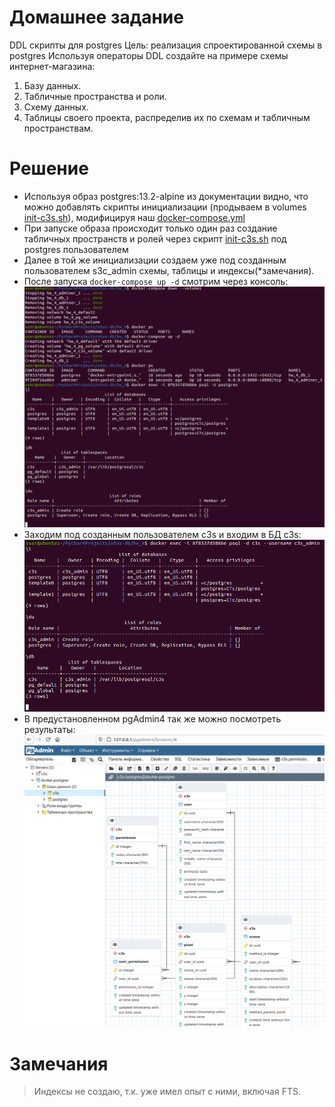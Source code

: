 # Домашнее задание
DDL скрипты для postgres
Цель: реализация спроектированной схемы в postgres
Используя операторы DDL создайте на примере схемы интернет-магазина:
1. Базу данных.
2. Табличные пространства и роли.
3. Схему данных.
4. Таблицы своего проекта, распределив их по схемам и
табличным пространствам.
  
# Решение
* Используя образ postgres:13.2-alpine из документации видно, что можно добавлять скрипты инициализации (продываем в volumes [init-c3s.sh](docker-entrypoint-initdb.d/init-c3s.sh)), модифицируя наш [docker-compose.yml](docker-compose.yml)
* При запуске образа происходит только один раз создание табличных пространств и ролей через скрипт [init-c3s.sh](docker-entrypoint-initdb.d/init-c3s.sh) под postgres пользователем
* Далее в той же инициализации создаем уже под созданным пользователем s3c_admin схемы, таблицы и индексы(*замечания).
* После запуска ```docker-compose up -d``` смотрим через консоль: ![img_4.png](img_4.png)
* Заходим под созданным пользователем c3s и входим в БД c3s: ![img_5.png](img_5.png)
* В предустановленном pgAdmin4 так же можно посмотреть результаты: ![img_1.png](img_1.png)

# Замечания
> Индексы не создаю, т.к. уже имел опыт с ними, включая FTS.
